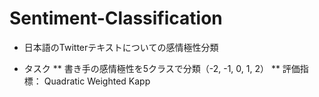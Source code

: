 # Sentiment-Classification
- 日本語のTwitterテキストについての感情極性分類
* タスク
** 書き手の感情極性を5クラスで分類（-2, -1, 0, 1, 2）
** 評価指標： Quadratic Weighted Kapp
